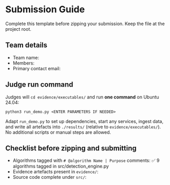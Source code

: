 # Submission Guide

Complete this template before zipping your submission. Keep the file at the
project root.

## Team details

- Team name: <ENTER INFO>
- Members: <ENTER INFO>
- Primary contact email: <ENTER INFO>

## Judge run command

Judges will `cd evidence/executables/` and run **one command** on Ubuntu 24.04:

```
python3 run_demo.py <ENTER PARAMETERS IF NEEDED>
```

Adapt `run_demo.py` to set up dependencies, start any services, ingest data,
and write all artefacts into `./results/` (relative to `evidence/executables/`).
No additional scripts or manual steps are allowed.

## Checklist before zipping and submitting

- Algorithms tagged with `# @algorithm Name | Purpose` comments: ✅ 9 algorithms tagged in src/detection_engine.py
- Evidence artefacts present in `evidence/`: <ENTER INFO>
- Source code complete under `src/`: <ENTER INFO>
